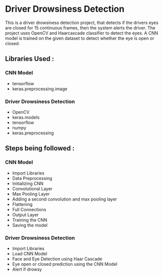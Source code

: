 # Driver Drowsiness Detection
This is a driver drowsiness detection project, that detects if the drivers eyes are closed for 15 continuous frames, then the system alerts the driver. The project uses OpenCV and Haarcascade classifier to detect the eyes. A CNN model is trained on the given dataset to detect whether the eye is open or closed.

## Libraries Used : 
### CNN Model
- tensorflow
- keras.preprocessing.image

### Driver Drowsiness Detection
- OpenCV
- keras.models
- tensorflow
- numpy
- keras.preprocessing

## Steps being followed :
### CNN Model
- Import Libraries
- Data Preprocessing
- Initializing CNN
- Convolutional Layer
- Max Pooling Layer
- Adding a second convolution and max pooling layer
- Flattening
- Full Connections
- Output Layer
- Training the CNN
- Saving the model

### Driver Drowsiness Detection
- Import Libraries
- Load CNN Model
- Face and Eye Detection using Haar Cascade
- Eye open or closed prediction using the CNN Model
- Alert if drowsy
